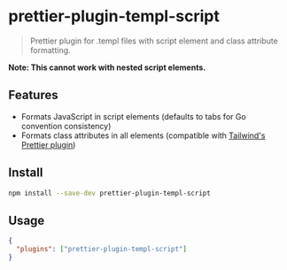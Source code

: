 # prettier-plugin-templ-script

> Prettier plugin for .templ files with script element and class attribute formatting.

**Note: This cannot work with nested script elements.**

## Features

- Formats JavaScript in script elements (defaults to tabs for Go convention consistency)
- Formats class attributes in all elements (compatible with [Tailwind's Prettier plugin](https://github.com/tailwindlabs/prettier-plugin-tailwindcss))

## Install

```sh
npm install --save-dev prettier-plugin-templ-script
```

## Usage

```json
{
  "plugins": ["prettier-plugin-templ-script"]
}
```
